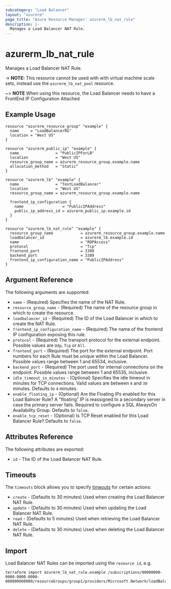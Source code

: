 ```yaml
---
subcategory: "Load Balancer"
layout: "azurerm"
page_title: "Azure Resource Manager: azurerm_lb_nat_rule"
description: |-
  Manages a Load Balancer NAT Rule.
---
```


# azurerm_lb_nat_rule

Manages a Load Balancer NAT Rule.

-> **NOTE:** This resource cannot be used with with virtual machine scale sets, instead use the `azurerm_lb_nat_pool` resource.

~> **NOTE** When using this resource, the Load Balancer needs to have a FrontEnd IP Configuration Attached

## Example Usage

```hcl
resource "azurerm_resource_group" "example" {
  name     = "LoadBalancerRG"
  location = "West US"
}

resource "azurerm_public_ip" "example" {
  name                = "PublicIPForLB"
  location            = "West US"
  resource_group_name = azurerm_resource_group.example.name
  allocation_method   = "Static"
}

resource "azurerm_lb" "example" {
  name                = "TestLoadBalancer"
  location            = "West US"
  resource_group_name = azurerm_resource_group.example.name

  frontend_ip_configuration {
    name                 = "PublicIPAddress"
    public_ip_address_id = azurerm_public_ip.example.id
  }
}

resource "azurerm_lb_nat_rule" "example" {
  resource_group_name            = azurerm_resource_group.example.name
  loadbalancer_id                = azurerm_lb.example.id
  name                           = "RDPAccess"
  protocol                       = "Tcp"
  frontend_port                  = 3389
  backend_port                   = 3389
  frontend_ip_configuration_name = "PublicIPAddress"
}
```

## Argument Reference

The following arguments are supported:

* `name` - (Required) Specifies the name of the NAT Rule.
* `resource_group_name` - (Required) The name of the resource group in which to create the resource.
* `loadbalancer_id` - (Required) The ID of the Load Balancer in which to create the NAT Rule.
* `frontend_ip_configuration_name` - (Required) The name of the frontend IP configuration exposing this rule.
* `protocol` - (Required) The transport protocol for the external endpoint. Possible values are `Udp`, `Tcp` or `All`.
* `frontend_port` - (Required) The port for the external endpoint. Port numbers for each Rule must be unique within the Load Balancer. Possible values range between 1 and 65534, inclusive.
* `backend_port` - (Required) The port used for internal connections on the endpoint. Possible values range between 1 and 65535, inclusive.
* `idle_timeout_in_minutes` - (Optional) Specifies the idle timeout in minutes for TCP connections. Valid values are between `4` and `30` minutes. Defaults to `4` minutes.
* `enable_floating_ip` - (Optional) Are the Floating IPs enabled for this Load Balncer Rule? A "floating” IP is reassigned to a secondary server in case the primary server fails. Required to configure a SQL AlwaysOn Availability Group. Defaults to `false`.
* `enable_tcp_reset` - (Optional) Is TCP Reset enabled for this Load Balancer Rule? Defaults to `false`.

## Attributes Reference

The following attributes are exported:

* `id` - The ID of the Load Balancer NAT Rule.

## Timeouts

The `timeouts` block allows you to specify [timeouts](https://www.terraform.io/docs/configuration/resources.html#timeouts) for certain actions:

* `create` - (Defaults to 30 minutes) Used when creating the Load Balancer NAT Rule.
* `update` - (Defaults to 30 minutes) Used when updating the Load Balancer NAT Rule.
* `read` - (Defaults to 5 minutes) Used when retrieving the Load Balancer NAT Rule.
* `delete` - (Defaults to 30 minutes) Used when deleting the Load Balancer NAT Rule.

## Import

Load Balancer NAT Rules can be imported using the `resource id`, e.g.

```shell
terraform import azurerm_lb_nat_rule.example /subscriptions/00000000-0000-0000-0000-000000000000/resourceGroups/group1/providers/Microsoft.Network/loadBalancers/lb1/inboundNatRules/rule1
```
